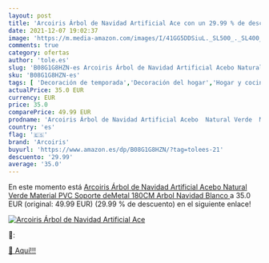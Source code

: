 ```yaml
---
layout: post
title: 'Arcoiris Árbol de Navidad Artificial Ace con un 29.99 % de descuento'
date: 2021-12-07 19:02:37
image: 'https://m.media-amazon.com/images/I/41GG5DDSiuL._SL500_._SL400_.jpg'
comments: true
category: ofertas
author: 'tole.es'
slug: 'B08G1G8HZN-es Arcoiris Árbol de Navidad Artificial Acebo Natural Verde...'
sku: 'B08G1G8HZN-es'
tags: [ 'Decoración de temporada','Decoración del hogar','Hogar y cocina','arcoiris','navidad','Árboles de navidad', ]
actualPrice: 35.0 EUR
currency: EUR
price: 35.0
comparePrice: 49.99 EUR
prodname: 'Arcoiris Árbol de Navidad Artificial Acebo  Natural Verde  Material PVC  Soporte deMetal  180CM  Arbol Navidad Blanco '
country: 'es'
flag: '🇪🇸'
brand: 'Arcoiris'
buyurl: 'https://www.amazon.es/dp/B08G1G8HZN/?tag=tolees-21'
descuento: '29.99'
average: '35.0'
---
```


En este momento está [Arcoiris Árbol de Navidad Artificial Acebo  Natural Verde  Material PVC  Soporte deMetal  180CM  Arbol Navidad Blanco ](https://www.amazon.es/dp/B08G1G8HZN/?tag=tolees-21) a 35.0 EUR (original: 49.99 EUR) (29.99 %  de descuento) en el siguiente enlace!

[![Arcoiris Árbol de Navidad Artificial Ace](https://m.media-amazon.com/images/I/41GG5DDSiuL._SL500_._SL400_.jpg)](https://www.amazon.es/dp/B08G1G8HZN/?tag=tolees-21)

🔎:


[🛒 Aquí!!!](https://www.amazon.es/dp/B08G1G8HZN/?tag=tolees-21)
